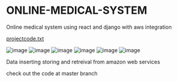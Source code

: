 # ONLINE-MEDICAL-SYSTEM
Online medical system using react and django with aws integration

[projectcode.txt](https://github.com/valivetisriramsai/ONLINE-MEDICAL-SYSTEM/files/8700619/projectcode.txt)


![image](https://user-images.githubusercontent.com/69804998/168611318-1ee80bc9-4352-452c-9be9-02586cd4d776.png)
![image](https://user-images.githubusercontent.com/69804998/168611338-eb253c02-3819-4e80-90c3-042a7fa00804.png)
![image](https://user-images.githubusercontent.com/69804998/168611362-64a8e375-2a9f-4a7c-877d-7bbac58a8a24.png)
![image](https://user-images.githubusercontent.com/69804998/168611394-14d1cdea-7c9c-43cd-8b92-b3ee0f99ceba.png)
![image](https://user-images.githubusercontent.com/69804998/168611418-2f73a8a4-4296-4a1a-a17e-48c5cf71a192.png)
![image](https://user-images.githubusercontent.com/69804998/168611435-63fc5b3a-9372-449f-b043-37205726e7e7.png)


Data inserting storing and retreival from amazon web services


check out the code at master branch
